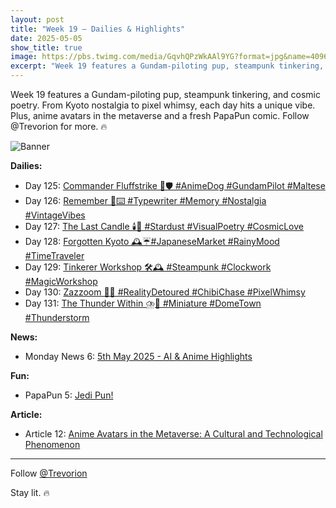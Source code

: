 ```yaml
---
layout: post
title: "Week 19 – Dailies & Highlights"
date: 2025-05-05
show_title: true
image: https://pbs.twimg.com/media/GqvhQPzWkAAl9YG?format=jpg&name=4096x4096
excerpt: "Week 19 features a Gundam-piloting pup, steampunk tinkering, and cosmic poetry. From Kyoto nostalgia to pixel whimsy, each day hits a unique vibe. Plus, anime avatars in the metaverse and a fresh PapaPun comic. Follow @Trevorion for more. 🔥"
---
```


<div style="max-width: 640px; height: auto;">
  <p>Week 19 features a Gundam-piloting pup, steampunk tinkering, and cosmic poetry. From Kyoto nostalgia to pixel whimsy, each day hits a unique vibe. Plus, anime avatars in the metaverse and a fresh PapaPun comic. Follow @Trevorion for more. 🔥</p>
  <p><img srchttps://pbs.twimg.com/media/GqvhQPzWkAAl9YG?format=jpg&name=4096x4096" alt="Banner"  style="max-width: 640px; height: auto;" /></p>
</div>

**Dailies:**
- Day 125: [Commander Fluffstrike 🐾🛡️ #AnimeDog #GundamPilot #Maltese](https://x.com/Trevorion/status/1919441168699474178)
- Day 126: [Remember 📜⌨️ #Typewriter #Memory #Nostalgia #VintageVibes](https://x.com/Trevorion/status/1919839395097546897)
- Day 127: [The Last Candle 🕯️🌌 #Stardust #VisualPoetry #CosmicLove](https://x.com/Trevorion/status/1920228487253684398)
- Day 128: [Forgotten Kyoto 🕰️☔#JapaneseMarket #RainyMood #TimeTraveler](https://x.com/Trevorion/status/1920558226162016723)
- Day 129: [Tinkerer Workshop 🛠️🕰️ #Steampunk #Clockwork #MagicWorkshop](https://x.com/Trevorion/status/1920920705685753982)
- Day 130: [Zazzoom 🚀🍭 #RealityDetoured #ChibiChase #PixelWhimsy](https://x.com/Trevorion/status/1921296026188611814)
- Day 131: [The Thunder Within ⛈️🌃 #Miniature #DomeTown #Thunderstorm](https://x.com/Trevorion/status/1921645856953962634)

**News:**  
- Monday News 6: [5th May 2025 - AI & Anime Highlights](https://x.com/Trevorion/status/1919358797715317238)

**Fun:**  
- PapaPun 5: [Jedi Pun!](https://x.com/Trevorion/status/1919455844137107793/photo/1)

**Article:**  
- Article 12: [Anime Avatars in the Metaverse:  A Cultural and Technological Phenomenon](https://x.com/Trevorion/status/1920225332746920009)

---
Follow [@Trevorion](https://x.com/Trevorion)

Stay lit. 🔥
